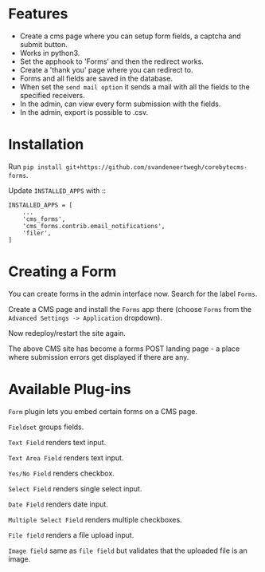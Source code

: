 Features
===========
- Create a cms page where you can setup form fields, a captcha and submit button.
- Works in python3.
- Set the apphook to 'Forms' and then the redirect works.
- Create a 'thank you' page where you can redirect to.
- Forms and all fields are saved in the database.
- When set the ``send mail option`` it sends a mail with all the fields to the specified receivers.
- In the admin, can view every form submission with the fields.
- In the admin, export is possible to .csv.

Installation
===========

Run ``pip install git+https://github.com/svandeneertwegh/corebytecms-forms``.

Update ``INSTALLED_APPS`` with ::

    INSTALLED_APPS = [
        ...
        'cms_forms',
        'cms_forms.contrib.email_notifications',
        'filer',
    ]


Creating a Form
===============

You can create forms in the admin interface now. Search for the label ``Forms``.

Create a CMS page and install the ``Forms`` app there (choose ``Forms`` from the ``Advanced Settings -> Application`` dropdown).

Now redeploy/restart the site again.

The above CMS site has become a forms POST landing page - a place where submission errors get displayed if there are any.


Available Plug-ins
==================

``Form`` plugin lets you embed certain forms on a CMS page.

``Fieldset`` groups fields.

``Text Field`` renders text input.

``Text Area Field`` renders text input.

``Yes/No Field`` renders checkbox.

``Select Field`` renders single select input.

``Date Field`` renders date input.

``Multiple Select Field`` renders multiple checkboxes.

``File field`` renders a file upload input.

``Image field`` same as ``file field`` but validates that the uploaded file is an image.

